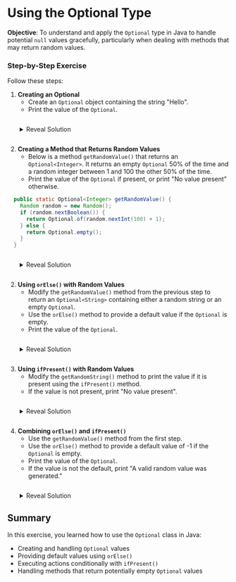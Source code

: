 # Using the Optional Type

__Objective__: To understand and apply the `Optional` type in Java to handle potential `null` values gracefully, particularly when dealing with methods that may return random values.

### Step-by-Step Exercise

Follow these steps:

<style>
details {
  margin: 2em;
}
</style>



1. **Creating an Optional**
   - Create an `Optional` object containing the string "Hello".
   - Print the value of the `Optional`.

<details>
<summary>Reveal Solution</summary>

```java
import java.util.Optional;

public class OptionalExample {
  public static void main(String[] args) {
    Optional<String> optional = Optional.of("Hello");
    System.out.println(optional.get()); // Hello
  }
}
```
</details>



2. **Creating a Method that Returns Random Values**
   - Below is a method `getRandomValue()` that returns an `Optional<Integer>`. It returns an empty `Optional` 50% of the time and a random integer between 1 and 100 the other 50% of the time.
   - Print the value of the `Optional` if present, or print "No value present" otherwise.

```java
  public static Optional<Integer> getRandomValue() {
    Random random = new Random();
    if (random.nextBoolean()) {
      return Optional.of(random.nextInt(100) + 1);
    } else {
      return Optional.empty();
    }
  }
```


<details>
<summary>Reveal Solution</summary>

```java
import java.util.Optional;
import java.util.Random;

public class OptionalExample {
  public static void main(String[] args) {
    Optional<Integer> optional = getRandomValue();
    if (optional.isPresent()) {
      System.out.println("Random Value: " + optional.get());
    } else {
      System.out.println("No value present");
    }
  }

  public static Optional<Integer> getRandomValue() {
    Random random = new Random();
    if (random.nextBoolean()) {
      return Optional.of(random.nextInt(100) + 1);
    } else {
      return Optional.empty();
    }
  }
}
```
</details>

2. **Using `orElse()` with Random Values**
   - Modify the `getRandomValue()` method from the previous step to return an `Optional<String>` containing either a random string or an empty `Optional`.
   - Use the `orElse()` method to provide a default value if the `Optional` is empty.
   - Print the value of the `Optional`.

<details>
<summary>Reveal Solution</summary>

```java
import java.util.Optional;
import java.util.Random;

public class OptionalExample {
  public static void main(String[] args) {
    Optional<String> optional = getRandomString();
    String value = optional.orElse("Default String");
    System.out.println("Value: " + value);
  }

  public static Optional<String> getRandomString() {
    Random random = new Random();
    if (random.nextBoolean()) {
      return Optional.of("Random String " + (random.nextInt(100) + 1));
    } else {
      return Optional.empty();
    }
  }
}
```
</details>

3. **Using `ifPresent()` with Random Values**
   - Modify the `getRandomString()` method to print the value if it is present using the `ifPresent()` method.
   - If the value is not present, print "No value present".

<details>
<summary>Reveal Solution</summary>

```java
import java.util.Optional;
import java.util.Random;

public class OptionalExample {
  public static void main(String[] args) {
    Optional<String> optional = getRandomString();
    optional.ifPresent(value -> System.out.println("Random Value: " + value));
    if (!optional.isPresent()) {
      System.out.println("No value present");
    }
  }

  public static Optional<String> getRandomString() {
    Random random = new Random();
    if (random.nextBoolean()) {
      return Optional.of("Random String " + (random.nextInt(100) + 1));
    } else {
      return Optional.empty();
    }
  }
}
```
</details>

4. **Combining `orElse()` and `ifPresent()`**
   - Use the `getRandomValue()` method from the first step.
   - Use the `orElse()` method to provide a default value of -1 if the `Optional` is empty.
   - Print the value of the `Optional`.
   - If the value is not the default, print "A valid random value was generated."

<details>
<summary>Reveal Solution</summary>

```java
import java.util.Optional;
import java.util.Random;

public class OptionalExample {
  public static void main(String[] args) {
    Optional<Integer> optional = getRandomValue();
    Integer value = optional.orElse(-1);
    System.out.println("Value: " + value);
    if (value != -1) {
      System.out.println("A valid random value was generated.");
    }
  }

  public static Optional<Integer> getRandomValue() {
    Random random = new Random();
    if (random.nextBoolean()) {
      return Optional.of(random.nextInt(100) + 1);
    } else {
      return Optional.empty();
    }
  }
}
```
</details>

## Summary

In this exercise, you learned how to use the `Optional` class in Java:

- Creating and handling `Optional` values
- Providing default values using `orElse()`
- Executing actions conditionally with `ifPresent()`
- Handling methods that return potentially empty `Optional` values